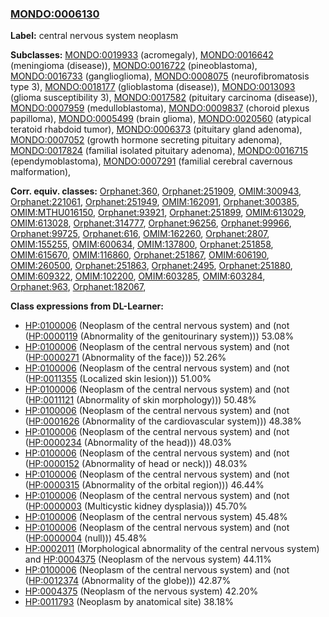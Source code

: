 
### [MONDO:0006130](http://purl.obolibrary.org/obo/MONDO_0006130)
**Label:** central nervous system neoplasm

**Subclasses:** [MONDO:0019933](http://purl.obolibrary.org/obo/MONDO_0019933) (acromegaly), [MONDO:0016642](http://purl.obolibrary.org/obo/MONDO_0016642) (meningioma (disease)), [MONDO:0016722](http://purl.obolibrary.org/obo/MONDO_0016722) (pineoblastoma), [MONDO:0016733](http://purl.obolibrary.org/obo/MONDO_0016733) (ganglioglioma), [MONDO:0008075](http://purl.obolibrary.org/obo/MONDO_0008075) (neurofibromatosis type 3), [MONDO:0018177](http://purl.obolibrary.org/obo/MONDO_0018177) (glioblastoma (disease)), [MONDO:0013093](http://purl.obolibrary.org/obo/MONDO_0013093) (glioma susceptibility 3), [MONDO:0017582](http://purl.obolibrary.org/obo/MONDO_0017582) (pituitary carcinoma (disease)), [MONDO:0007959](http://purl.obolibrary.org/obo/MONDO_0007959) (medulloblastoma), [MONDO:0009837](http://purl.obolibrary.org/obo/MONDO_0009837) (choroid plexus papilloma), [MONDO:0005499](http://purl.obolibrary.org/obo/MONDO_0005499) (brain glioma), [MONDO:0020560](http://purl.obolibrary.org/obo/MONDO_0020560) (atypical teratoid rhabdoid tumor), [MONDO:0006373](http://purl.obolibrary.org/obo/MONDO_0006373) (pituitary gland adenoma), [MONDO:0007052](http://purl.obolibrary.org/obo/MONDO_0007052) (growth hormone secreting pituitary adenoma), [MONDO:0017824](http://purl.obolibrary.org/obo/MONDO_0017824) (familial isolated pituitary adenoma), [MONDO:0016715](http://purl.obolibrary.org/obo/MONDO_0016715) (ependymoblastoma), [MONDO:0007291](http://purl.obolibrary.org/obo/MONDO_0007291) (familial cerebral cavernous malformation), 

**Corr. equiv. classes:** [Orphanet:360](http://www.orpha.net/ORDO/Orphanet_360), [Orphanet:251909](http://www.orpha.net/ORDO/Orphanet_251909), [OMIM:300943](http://purl.obolibrary.org/obo/OMIM_300943), [Orphanet:221061](http://www.orpha.net/ORDO/Orphanet_221061), [Orphanet:251949](http://www.orpha.net/ORDO/Orphanet_251949), [OMIM:162091](http://purl.obolibrary.org/obo/OMIM_162091), [Orphanet:300385](http://www.orpha.net/ORDO/Orphanet_300385), [OMIM:MTHU016150](http://purl.obolibrary.org/obo/OMIM_MTHU016150), [Orphanet:93921](http://www.orpha.net/ORDO/Orphanet_93921), [Orphanet:251899](http://www.orpha.net/ORDO/Orphanet_251899), [OMIM:613029](http://purl.obolibrary.org/obo/OMIM_613029), [OMIM:613028](http://purl.obolibrary.org/obo/OMIM_613028), [Orphanet:314777](http://www.orpha.net/ORDO/Orphanet_314777), [Orphanet:96256](http://www.orpha.net/ORDO/Orphanet_96256), [Orphanet:99966](http://www.orpha.net/ORDO/Orphanet_99966), [Orphanet:99725](http://www.orpha.net/ORDO/Orphanet_99725), [Orphanet:616](http://www.orpha.net/ORDO/Orphanet_616), [OMIM:162260](http://purl.obolibrary.org/obo/OMIM_162260), [Orphanet:2807](http://www.orpha.net/ORDO/Orphanet_2807), [OMIM:155255](http://purl.obolibrary.org/obo/OMIM_155255), [OMIM:600634](http://purl.obolibrary.org/obo/OMIM_600634), [OMIM:137800](http://purl.obolibrary.org/obo/OMIM_137800), [Orphanet:251858](http://www.orpha.net/ORDO/Orphanet_251858), [OMIM:615670](http://purl.obolibrary.org/obo/OMIM_615670), [OMIM:116860](http://purl.obolibrary.org/obo/OMIM_116860), [Orphanet:251867](http://www.orpha.net/ORDO/Orphanet_251867), [OMIM:606190](http://purl.obolibrary.org/obo/OMIM_606190), [OMIM:260500](http://purl.obolibrary.org/obo/OMIM_260500), [Orphanet:251863](http://www.orpha.net/ORDO/Orphanet_251863), [Orphanet:2495](http://www.orpha.net/ORDO/Orphanet_2495), [Orphanet:251880](http://www.orpha.net/ORDO/Orphanet_251880), [OMIM:609322](http://purl.obolibrary.org/obo/OMIM_609322), [OMIM:102200](http://purl.obolibrary.org/obo/OMIM_102200), [OMIM:603285](http://purl.obolibrary.org/obo/OMIM_603285), [OMIM:603284](http://purl.obolibrary.org/obo/OMIM_603284), [Orphanet:963](http://www.orpha.net/ORDO/Orphanet_963), [Orphanet:182067](http://www.orpha.net/ORDO/Orphanet_182067), 

**Class expressions from DL-Learner:**

- [HP:0100006](http://purl.obolibrary.org/obo/HP_0100006) (Neoplasm of the central nervous system) and (not ([HP:0000119](http://purl.obolibrary.org/obo/HP_0000119) (Abnormality of the genitourinary system))) 53.08%
- [HP:0100006](http://purl.obolibrary.org/obo/HP_0100006) (Neoplasm of the central nervous system) and (not ([HP:0000271](http://purl.obolibrary.org/obo/HP_0000271) (Abnormality of the face))) 52.26%
- [HP:0100006](http://purl.obolibrary.org/obo/HP_0100006) (Neoplasm of the central nervous system) and (not ([HP:0011355](http://purl.obolibrary.org/obo/HP_0011355) (Localized skin lesion))) 51.00%
- [HP:0100006](http://purl.obolibrary.org/obo/HP_0100006) (Neoplasm of the central nervous system) and (not ([HP:0011121](http://purl.obolibrary.org/obo/HP_0011121) (Abnormality of skin morphology))) 50.48%
- [HP:0100006](http://purl.obolibrary.org/obo/HP_0100006) (Neoplasm of the central nervous system) and (not ([HP:0001626](http://purl.obolibrary.org/obo/HP_0001626) (Abnormality of the cardiovascular system))) 48.38%
- [HP:0100006](http://purl.obolibrary.org/obo/HP_0100006) (Neoplasm of the central nervous system) and (not ([HP:0000234](http://purl.obolibrary.org/obo/HP_0000234) (Abnormality of the head))) 48.03%
- [HP:0100006](http://purl.obolibrary.org/obo/HP_0100006) (Neoplasm of the central nervous system) and (not ([HP:0000152](http://purl.obolibrary.org/obo/HP_0000152) (Abnormality of head or neck))) 48.03%
- [HP:0100006](http://purl.obolibrary.org/obo/HP_0100006) (Neoplasm of the central nervous system) and (not ([HP:0000315](http://purl.obolibrary.org/obo/HP_0000315) (Abnormality of the orbital region))) 46.44%
- [HP:0100006](http://purl.obolibrary.org/obo/HP_0100006) (Neoplasm of the central nervous system) and (not ([HP:0000003](http://purl.obolibrary.org/obo/HP_0000003) (Multicystic kidney dysplasia))) 45.70%
- [HP:0100006](http://purl.obolibrary.org/obo/HP_0100006) (Neoplasm of the central nervous system) 45.48%
- [HP:0100006](http://purl.obolibrary.org/obo/HP_0100006) (Neoplasm of the central nervous system) and (not ([HP:0000004](http://purl.obolibrary.org/obo/HP_0000004) (null))) 45.48%
- [HP:0002011](http://purl.obolibrary.org/obo/HP_0002011) (Morphological abnormality of the central nervous system) and [HP:0004375](http://purl.obolibrary.org/obo/HP_0004375) (Neoplasm of the nervous system) 44.11%
- [HP:0100006](http://purl.obolibrary.org/obo/HP_0100006) (Neoplasm of the central nervous system) and (not ([HP:0012374](http://purl.obolibrary.org/obo/HP_0012374) (Abnormality of the globe))) 42.87%
- [HP:0004375](http://purl.obolibrary.org/obo/HP_0004375) (Neoplasm of the nervous system) 42.20%
- [HP:0011793](http://purl.obolibrary.org/obo/HP_0011793) (Neoplasm by anatomical site) 38.18%


